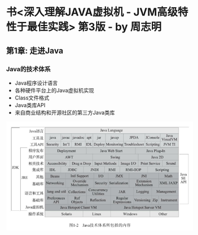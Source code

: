# 书<深入理解JAVA虚拟机 - JVM高级特性于最佳实践> 第3版 - by 周志明

## 第1章: 走进Java

### Java的技术体系
* Java程序设计语言
* 各种硬件平台上的Java虚拟机实现
* Class文件格式
* Java类库API
* 来自商业结构和开源社区的第三方Java类库

![](images/2022-02-01-13-40-09.png)
